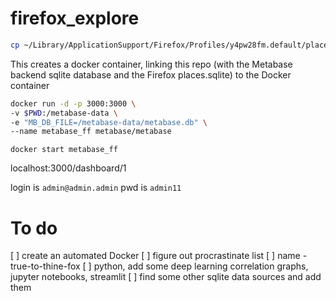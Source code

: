 # firefox_explore

```bash
cp ~/Library/ApplicationSupport/Firefox/Profiles/y4pw28fm.default/places.sqlite .
```

This creates a docker container, linking this repo (with the Metabase backend sqlite database and the Firefox places.sqlite) to the Docker container

```bash
docker run -d -p 3000:3000 \
-v $PWD:/metabase-data \
-e "MB_DB_FILE=/metabase-data/metabase.db" \
--name metabase_ff metabase/metabase
```

```
docker start metabase_ff
```

localhost:3000/dashboard/1



login is 
`admin@admin.admin`
pwd is
`admin11`


# To do
[ ] create an automated Docker
[ ] figure out procrastinate list 
[ ] name - true-to-thine-fox
[ ] python, add some deep learning correlation graphs, jupyter notebooks, streamlit
[ ] find some other sqlite data sources and add them 